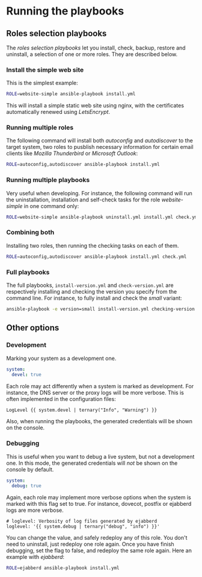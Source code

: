 # Running the playbooks

## Roles selection playbooks

The _roles selection playbooks_ let you install, check, backup, restore and uninstall, a
selection of one or more roles. They are described below.

### Install the simple web site

This is the simplest example:

```sh
ROLE=website-simple ansible-playbook install.yml
```

This will install a simple static web site using nginx, with the certificates
automatically renewed using _LetsEncrypt_.


### Running multiple roles

The following command will install both _autoconfig_ and _autodiscover_ to the target
system, two roles to pusblish necessary information for certain email clients like
_Mozilla Thunderbird_ or _Microsoft Outlook_:

```sh
ROLE=autoconfig,autodiscover ansible-playbook install.yml
```

### Running multiple playbooks

Very useful when developing. For instance, the following command will run the
uninstallation, installation and self-check tasks for the role _website-simple_ in one
command only:

```sh
ROLE=website-simple ansible-playbook uninstall.yml install.yml check.yml
```

### Combining both

Installing two roles, then running the checking tasks on each of them.

```sh
ROLE=autoconfig,autodiscover ansible-playbook install.yml check.yml
```


### Full playbooks

The full playbooks, `install-version.yml` and `check-version.yml` are respectively
installing and checking the version you specify from the command line. For instance, to
fully install and check the _small_ variant:

```sh
ansible-playbook -e version=small install-version.yml checking-version.yml
```

## Other options

### Development

Marking your system as a development one.

```yml
system:
  devel: true
```

Each role may act differently when a system is marked as development. For instance, the
DNS server or the proxy logs will be more verbose. This is often implemented in the
configuration files:

```jinja
LogLevel {{ system.devel | ternary("Info", "Warning") }}
```

Also, when running the playbooks, the generated credentials will be shown on the console.


### Debugging

This is useful when you want to debug a live system, but not a development one. In this
mode, the generated credentials will _not_ be shown on the console by default.

```yml
system:
  debug: true
```

Again, each role may implement more verbose options when the system is marked with this
flag set to true. For instance, dovecot, postfix or ejabberd logs are more verbose.

```jinja
# loglevel: Verbosity of log files generated by ejabberd
loglevel: '{{ system.debug | ternary("debug", "info") }}'
```

You can change the value, and safely redeploy any of this role. You don't need to
uninstall, just redeploy one role again. Once you have finish debugging, set the flag to
false, and redeploy the same role again. Here an example with _ejabberd_:

```sh
ROLE=ejabberd ansible-playbook install.yml
```
